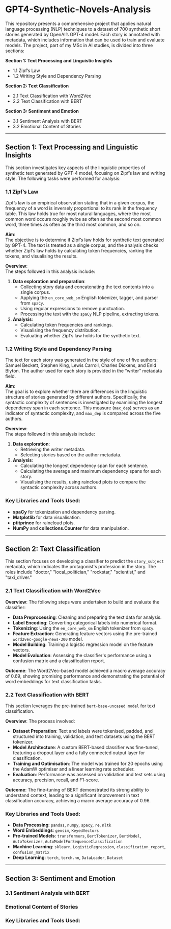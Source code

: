 # GPT4-Synthetic-Novels-Analysis
This repository presents a comprehensive project that applies natural language processing (NLP) techniques to a dataset of 700 synthetic short stories generated by OpenAI’s GPT-4 model. Each story is annotated with metadata, which includes information that can be used to train and evaluate models. The project, part of my MSc in AI studies, is divided into three sections:

**Section 1: Text Processing and Linguistic Insights**
- 1.1 Zipf’s Law
- 1.2 Writing Style and Dependency Parsing

**Section 2: Text Classification**
- 2.1 Text Classification with Word2Vec
- 2.2 Text Classification with BERT

**Section 3: Sentiment and Emotion**
- 3.1 Sentiment Analysis with BERT
- 3.2 Emotional Content of Stories

---

## Section 1: Text Processing and Linguistic Insights

This section investigates key aspects of the linguistic properties of synthetic text generated by GPT-4 model, focusing on Zipf’s law and writing style. 
The following tasks were performed for analysis:

### 1.1 Zipf’s Law
Zipf’s law is an empirical observation stating that in a given corpus, the frequency of a word is inversely proportional to its rank in the frequency table. 
This law holds true for most natural languages, where the most common word occurs roughly twice as often as the second most common word, three times as often as the third most common, and so on.

**Aim**:  
The objective is to determine if Zipf’s law holds for synthetic text generated by GPT-4. The text is treated as a single corpus, and the analysis checks whether Zipf’s law holds by calculating token frequencies, ranking the tokens, and visualising the results.

**Overview**:  
The steps followed in this analysis include:
1. **Data exploration and preparation**:
   - Collecting story data and concatenating the text contents into a single corpus.
   - Applying the `en_core_web_sm` English tokenizer, tagger, and parser from `spaCy`.
   - Using regular expressions to remove punctuation.
   - Processing the text with the `spaCy` NLP pipeline, extracting tokens.
2. **Analysis**:
   - Calculating token frequencies and rankings.
   - Visualising the frequency distribution.
   - Evaluating whether Zipf’s law holds for the synthetic text.

### 1.2 Writing Style and Dependency Parsing
The text for each story was generated in the style of one of five authors: Samuel Beckett, Stephen King, Lewis Carroll, Charles Dickens, and Enid Blyton. 
The author used for each story is provided in the “writer” metadata field.

**Aim**:  
The goal is to explore whether there are differences in the linguistic structure of stories generated by different authors. Specifically, the syntactic complexity of sentences is investigated by examining the longest dependency span in each sentence. This measure (`max_dep`) serves as an indicator of syntactic complexity, and `max_dep` is compared across the five authors.

**Overview**:  
The steps followed in this analysis include:
1. **Data exploration**:
   - Retrieving the writer metadata.
   - Selecting stories based on the author metadata.
2. **Analysis**:
   - Calculating the longest dependency span for each sentence.
   - Calculating the average and maximum dependency spans for each story.
   - Visualising the results, using raincloud plots to compare the syntactic complexity across authors.

### Key Libraries and Tools Used:
- **spaCy** for tokenization and dependency parsing.
- **Matplotlib** for data visualisation.
- **ptitprince** for raincloud plots.
- **NumPy** and **collections.Counter** for data manipulation.

---

## Section 2: Text Classification  
This section focuses on developing a classifier to predict the `story_subject` metadata, which indicates the protagonist's profession in the story. The roles include "doctor," "local_politician," "rockstar," "scientist," and "taxi_driver."

### 2.1 Text Classification with Word2Vec  

**Overview**: 
The following steps were undertaken to build and evaluate the classifier:  
- **Data Preprocessing**: Cleaning and preparing the text data for analysis.  
- **Label Encoding**: Converting categorical labels into numerical format.  
- **Tokenizing**: Using the `en_core_web_sm` English tokenizer from `spaCy`.  
- **Feature Extraction**: Generating feature vectors using the pre-trained `word2vec-google-news-300` model.  
- **Model Building**: Training a logistic regression model on the feature vectors.  
- **Model Evaluation**: Assessing the classifier's performance using a confusion matrix and a classification report.

**Outcome**: 
The Word2Vec-based model achieved a macro average accuracy of 0.69, showing promising performance and demonstrating the potential of word embeddings for text classification tasks.

### 2.2 Text Classification with BERT
This section leverages the pre-trained `bert-base-uncased model` for text classification. 

**Overview**: 
The process involved:
- **Dataset Preparation**: Text and labels were tokenised, padded, and structured into training, validation, and test datasets using the BERT tokenizer.
- **Model Architecture**: A custom BERT-based classifier was fine-tuned, featuring a dropout layer and a fully connected output layer for classification.
- **Training and Optimisation**: The model was trained for 20 epochs using the AdamW optimiser and a linear learning rate scheduler.
- **Evaluation**: Performance was assessed on validation and test sets using accuracy, precision, recall, and F1-score.

**Outcome**: 
The fine-tuning of BERT demonstrated its strong ability to understand context, leading to a significant improvement in text classification accuracy, achieving a macro average accuracy of 0.96.

### Key Libraries and Tools Used:
- **Data Processing**: `pandas`, `numpy`, `spacy`, `re`, `nltk`
- **Word Embeddings**: `gensim`, `KeyedVectors`
- **Pre-trained Models**: `transformers`, `BertTokenizer`, `BertModel`, `AutoTokenizer`, `AutoModelForSequenceClassification`
- **Machine Learning**: `sklearn`, `LogisticRegression`, `classification_report`, `confusion_matrix`
- **Deep Learning**: `torch`, `torch.nn`, `DataLoader`, `Dataset`
---

## Section 3: Sentiment and Emotion

### 3.1 Sentiment Analysis with BERT

### Emotional Content of Stories

### Key Libraries and Tools Used:
